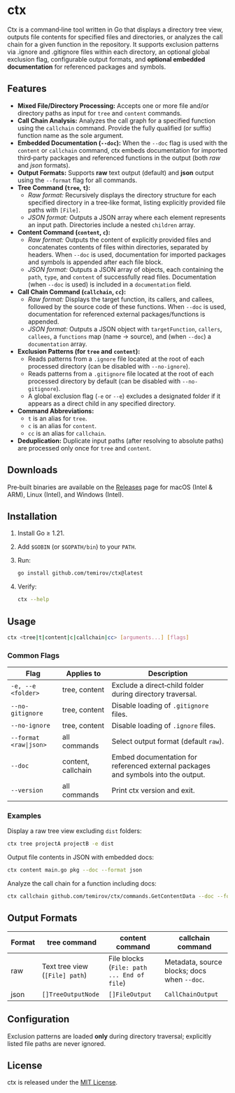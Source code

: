 # ctx

Ctx is a command‑line tool written in Go that displays a directory tree view, outputs file contents for specified
files and directories, or analyzes the call chain for a given function in the repository. It supports exclusion patterns
via .ignore and .gitignore files within each directory, an optional global exclusion flag, configurable output formats,
and **optional embedded documentation** for referenced packages and symbols.

## Features

- **Mixed File/Directory Processing:** Accepts one or more file and/or directory paths as input for `tree` and `content`
  commands.
- **Call Chain Analysis:** Analyzes the call graph for a specified function using the `callchain` command. Provide the
  fully qualified (or suffix) function name as the sole argument.
- **Embedded Documentation (`--doc`):** When the `--doc` flag is used with the `content` or `callchain` command,
  ctx embeds documentation for imported third‑party packages and referenced functions in the output (both *raw* and
  *json* formats).
- **Output Formats:** Supports **raw** text output (default) and **json** output using the `--format` flag for all
  commands.
- **Tree Command (`tree`, `t`):**
    - *Raw format:* Recursively displays the directory structure for each specified directory in a tree‑like format,
      listing explicitly provided file paths with `[File]`.
    - *JSON format:* Outputs a JSON array where each element represents an input path. Directories include a nested
      `children` array.
- **Content Command (`content`, `c`):**
    - *Raw format:* Outputs the content of explicitly provided files and concatenates contents of files within
      directories, separated by headers. When `--doc` is used, documentation for imported packages and symbols is
      appended
      after each file block.
    - *JSON format:* Outputs a JSON array of objects, each containing the `path`, `type`, and `content` of successfully
      read files. Documentation (when `--doc` is used) is included in a `documentation` field.
- **Call Chain Command (`callchain`, `cc`):**
    - *Raw format:* Displays the target function, its callers, and callees, followed by the source code of these
      functions. When `--doc` is used, documentation for referenced external packages/functions is appended.
    - *JSON format:* Outputs a JSON object with `targetFunction`, `callers`, `callees`, a `functions` map (name →
      source),
      and (when `--doc`) a `documentation` array.
- **Exclusion Patterns (for `tree` and `content`):**
    - Reads patterns from a `.ignore` file located at the root of each processed directory (can be disabled with
      `--no-ignore`).
    - Reads patterns from a `.gitignore` file located at the root of each processed directory by default (can be
      disabled
      with `--no-gitignore`).
    - A global exclusion flag (`-e` or `--e`) excludes a designated folder if it appears as a direct child in any
      specified directory.
- **Command Abbreviations:**
    - `t` is an alias for `tree`.
    - `c` is an alias for `content`.
    - `cc` is an alias for `callchain`.
- **Deduplication:** Duplicate input paths (after resolving to absolute paths) are processed only once for `tree` and
  `content`.

## Downloads

Pre‑built binaries are available on the
[Releases](https://github.com/temirov/ctx/releases) page for macOS (Intel & ARM), Linux (Intel), and Windows (Intel).

## Installation

1. Install Go ≥ 1.21.
2. Add `$GOBIN` (or `$GOPATH/bin`) to your `PATH`.
3. Run:

   ```bash
   go install github.com/temirov/ctx@latest
   ```

4. Verify:

   ```bash
   ctx --help
   ```

## Usage

```bash
ctx <tree|t|content|c|callchain|cc> [arguments...] [flags]
```

### Common Flags

| Flag                   | Applies to         | Description                                                                       |
|------------------------|--------------------|-----------------------------------------------------------------------------------|
| `-e, --e <folder>`     | tree, content      | Exclude a direct‑child folder during directory traversal.                         |
| `--no-gitignore`       | tree, content      | Disable loading of `.gitignore` files.                                            |
| `--no-ignore`          | tree, content      | Disable loading of `.ignore` files.                                               |
| `--format <raw\|json>` | all commands       | Select output format (default `raw`).                                             |
| `--doc`                | content, callchain | Embed documentation for referenced external packages and symbols into the output. |
| `--version`            | all commands       | Print ctx version and exit.                                                       |

### Examples

Display a raw tree view excluding `dist` folders:

```bash
ctx tree projectA projectB -e dist
```

Output file contents in JSON with embedded docs:

```bash
ctx content main.go pkg --doc --format json
```

Analyze the call chain for a function including docs:

```bash
ctx callchain github.com/temirov/ctx/commands.GetContentData --doc --format raw
```

## Output Formats

| Format | tree command                   | content command                            | callchain command                           |
|--------|--------------------------------|--------------------------------------------|---------------------------------------------|
| raw    | Text tree view (`[File] path`) | File blocks (`File: path ... End of file`) | Metadata, source blocks; docs when `--doc`. |
| json   | `[]TreeOutputNode`             | `[]FileOutput`                             | `CallChainOutput`                           |

## Configuration

Exclusion patterns are loaded **only** during directory traversal; explicitly listed file paths are never ignored.

## License

ctx is released under the [MIT License](LICENSE).
